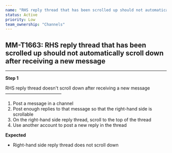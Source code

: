 ```yaml
---
name: "RHS reply thread that has been scrolled up should not automatically scroll down after receiving a new message"
status: Active
priority: Low
team_ownership: "Channels"
---
```


## MM-T1663: RHS reply thread that has been scrolled up should not automatically scroll down after receiving a new message

---

**Step 1**

RHS reply thread doesn't scroll down after receiving a new message\
–––––––––––––––––––––––––

1. Post a message in a channel
2. Post enough replies to that message so that the right-hand side is scrollable
3. On the right-hand side reply thread, scroll to the top of the thread
4. Use another account to post a new reply in the thread

**Expected**

- Right-hand side reply thread does not scroll down

